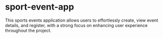 # sport-event-app
This sports events application allows users to effortlessly create, view event details, and register, with a strong focus on enhancing user experience throughout the project.
